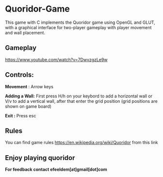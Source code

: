 # Quoridor-Game
This game with C implements the Quoridor game using OpenGL and GLUT, with a graphical interface for two-player gameplay with player movement and wall placement.

## Gameplay
[https://www.youtube.com/watch?v=7DwvzgzLe9w
](https://www.youtube.com/watch?v=7DwvzgzLe9w)
## Controls:
**Movement**  : Arrow keys

**Adding a Wall:** First press H/h on your keybord to add a horizontal wall or V/v to add a vertical wall, after that enter the grid position
(grid positions are shown on game board)

**Exit :** Press esc

## Rules
You can find game rules https://en.wikipedia.org/wiki/Quoridor from this link

## Enjoy playing quoridor
**For feedback contact efeeldem[at]gmail[dot]com**
